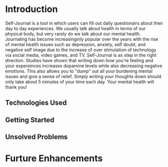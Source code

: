 # Introduction 
  Self-Journal is a tool in which users can fill out daily questionairs about their day to day experiences. We usually talk about health in terms of our physical body, but very rarely do we talk about our mental health. Journaling has become increasinginly popular over the years with the rise of mental health issues such as depression, anxiety, self doubt, and negative self image due to the increase of over stimulation of technology via social media, video games, and TV. Self-Journal is as step in the right direction. Studies have shown that writing down how you're feeling and your expereinces increases dopamine levels while also decreasing negative emotions. This also allows you to "dump" out all your burdening mental issues and give a sense of relief. Simply writing your thoughts down should only take about 5 minutes of your time each day. Your mental health will thank you!


## Technologies Used

## Getting Started 

## Unsolved Problems 

# Furture Enhancements 
